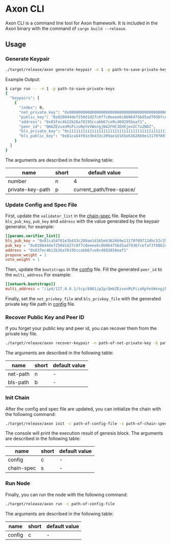 # Axon CLI

Axon CLI is a command line tool for Axon framework. It is included in the Axon binary with the command of `cargo build --release`.

## Usage

### Generate Keypair

```bash
./target/release/axon generate-keypair -n 1 -p path-to-save-private-keys
```

Example Output:

```bash
$ cargo run -- -n 1 -p path-to-save-private-keys
{
  "keypairs": [
    {
      "index": 0,
      "net_private_key": "0x0000000000000000000000000000000000000000000000000000000000000000",
      "public_key": "0x020044def250d1d27c0f7c0eeee6c8b964756d5ad7936fcefaf3f086245ddb9c9c",
      "address": "0x83fec4b12b26a70195ccabb67ce0cd692856eaf1",
      "peer_id": "QmbZEzvonMiPiioRpYeVWxngjN42FHC3EHXjeo2C7o2NDZ",
      "bls_private_key": "0x1111111111111111111111111111111111111111111111111111111111111111",
      "bls_public_key": "0x81ca54f01e3b433c209ae1d165e6362669e13170f89712dbc52c3572901d025ecc206a43c4b25f58388189f74587a7d"
    }
  ]
}
```

The arguments are described in the following table:

| name             | short | default value            |
|------------------|-------|--------------------------|
| number           | n     | 4                        |
| private-key-path | p     | current_path/free-space/ |

### Update Config and Spec File

First, update the `validator_list` in the [chain-spec](../../devtools/chain/specs/single_node/chain-spec.toml) file. Replace the `bls_pub_key`, `pub_key` and `address` with the value generated by the keypair generator, for example:

```toml
[[params.verifier_list]]
bls_pub_key = "0x81ca54f01e3b433c209ae1d165e6362669e13170f89712dbc52c3572901d025ecc206a43c4b25f58388189f74587a7d"
pub_key = "0x020044def250d1d27c0f7c0eeee6c8b964756d5ad7936fcefaf3f086245ddb9c9c"
address = "0x83fec4b12b26a70195ccabb67ce0cd692856eaf1"
propose_weight = 1
vote_weight = 1
```

Then, update the `bootstraps` in the [config](../../devtools/chain/config.toml) file. Fill the generated `peer_id` to the `multi_address` For example:

```toml
[[network.bootstraps]]
multi_address = "/ip4/127.0.0.1/tcp/8001/p2p/QmbZEzvonMiPiioRpYeVWxngjN42FHC3EHXjeo2C7o2NDZ"
```

Finally, set the `net_privkey_file` and `bls_privkey_file` with the generated private key file path in [config](../../devtools/chain/config.toml) file.

### Recover Public Key and Peer ID

If you forget your public key and peer id, you can recover them from the private key file.

```bash
./target/release/axon recover-keypair -n path-of-net-private-key -b path-of-bls-private-key
```

The arguments are described in the following table:

| name     | short | default value |
|----------|-------|---------------|
| net-path | n     | -             |
| bls-path | b     | -             |

### Init Chain

After the config and spec file are updated, you can initialize the chain with the following command:

```bash
./target/release/axon init -c path-of-config-file -s path-of-chain-spec-file
```
The console will print the execution result of genesis block. The arguments are described in the following table:

| name       | short | default value |
|------------|-------|---------------|
| config     | c     | -             |
| chain-spec | s     | -             |

### Run Node

Finally, you can run the node with the following command:

```bash
./target/release/axon run -c path-of-config-file
```

The arguments are described in the following table:

| name   | short | default value |
|--------|-------|---------------|
| config | c     | -             |
